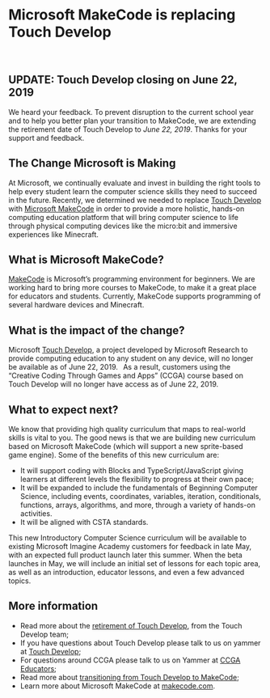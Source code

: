# Microsoft MakeCode is replacing Touch Develop 
  
## UPDATE: Touch Develop closing on June 22, 2019

We heard your feedback. To prevent disruption to the current school year and to help you better plan your transition to MakeCode, we are extending the retirement date of Touch Develop to *June 22, 2019*. Thanks for your support and feedback. 

## The Change Microsoft is Making 

At Microsoft, we continually evaluate and invest in building the right tools to help every student learn the computer science skills they need to succeed in the future. Recently, we determined we needed to replace [Touch Develop](https://www.touchdevelop.com) with [Microsoft MakeCode](https://makecode.com) in order to provide a more holistic, hands-on computing education platform that will bring computer science to life through physical computing devices like the micro:bit and immersive experiences like Minecraft.  
 
## What is Microsoft MakeCode? 

[MakeCode](https://makecode.com) is Microsoft’s programming environment for beginners. We are working hard to bring more courses to MakeCode, to make it a great place for educators and students. Currently, MakeCode supports programming of several hardware devices and Minecraft.  
 
## What is the impact of the change? 

Microsoft [Touch Develop](https://www.touchdevelop.com), a project developed by Microsoft Research to provide computing education to any student on any device, will no longer be available as of June 22, 2019.
  
As a result, customers using the “Creative Coding Through Games and Apps” (CCGA) course based on Touch Develop will no longer have access as of June 22, 2019.
  
## What to expect next? 

We know that providing high quality curriculum that maps to real-world skills is vital to you. The good news is that we are building new curriculum based on Microsoft MakeCode (which will support a new sprite-based game engine). Some of the benefits of this new curriculum are: 
* It will support coding with Blocks and TypeScript/JavaScript giving learners at different levels the flexibility to progress at their own pace;
* It will be expanded to include the fundamentals of Beginning Computer Science, including events, coordinates, variables, iteration, conditionals, functions, arrays, algorithms, and more, through a variety of hands-on activities. 
* It will be aligned with CSTA standards.
 
This new Introductory Computer Science curriculum will be available to existing Microsoft Imagine Academy customers for feedback in late May, with an expected full product launch later this summer.  When the beta launches in May, we will include an initial set of lessons for each topic area, as well as an introduction, educator lessons, and even a few advanced topics. 
  
## More information

* Read more about the [retirement of Touch Develop](/tdteam), from the Touch Develop team;
* If you have questions about Touch Develop please talk to us on yammer at [Touch Develop](https://www.yammer.com/microsoftteachers/#/threads/inGroup?type=in_group&feedId=6287047&view=all);
* For questions around CCGA please talk to us on Yammer at [CCGA Educators](https://www.yammer.com/microsoftteachers/#/threads/inGroup?type=in_group&feedId=6454453&view=all);
* Read more about [transitioning from Touch Develop to MakeCode](/td2mkcd);
* Learn more about Microsoft MakeCode at [makecode.com](https://makecode.com).

